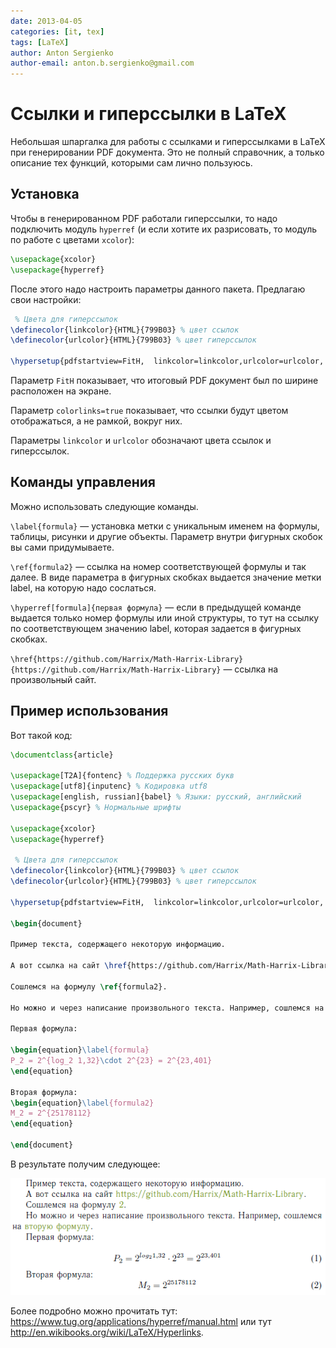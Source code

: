 ```yaml
---
date: 2013-04-05
categories: [it, tex]
tags: [LaTeX]
author: Anton Sergienko
author-email: anton.b.sergienko@gmail.com
---
```


# Ссылки и гиперссылки в LaTeX

Небольшая шпаргалка для работы с ссылками и гиперссылками в LaTeX при генерировании PDF документа. Это не полный справочник, а только описание тех функций, которыми сам лично пользуюсь.

## Установка

Чтобы в генерированном PDF работали гиперссылки, то надо подключить модуль `hyperref` (и если хотите их разрисовать, то модуль по работе с цветами `xcolor`):

```tex
\usepackage{xcolor}
\usepackage{hyperref}
```

После этого надо настроить параметры данного пакета. Предлагаю свои настройки:

```tex
 % Цвета для гиперссылок
\definecolor{linkcolor}{HTML}{799B03} % цвет ссылок
\definecolor{urlcolor}{HTML}{799B03} % цвет гиперссылок

\hypersetup{pdfstartview=FitH,  linkcolor=linkcolor,urlcolor=urlcolor, colorlinks=true}
```

Параметр `FitH` показывает, что итоговый PDF документ был по ширине расположен на экране.

Параметр `colorlinks=true` показывает, что ссылки будут цветом отображаться, а не рамкой, вокруг них.

Параметры `linkcolor` и `urlcolor` обозначают цвета ссылок и гиперссылок.

## Команды управления

Можно использовать следующие команды.

`\label{formula}` — установка метки с уникальным именем на формулы, таблицы, рисунки и другие объекты. Параметр внутри фигурных скобок вы сами придумываете.

`\ref{formula2}` — ссылка на номер соответствующей формулы и так далее. В виде параметра в фигурных скобках выдается значение метки label, на которую надо сослаться.

`\hyperref[formula]{первая формула}` — если в предыдущей команде выдается только номер формулы или иной структуры, то тут на ссылку по соответствующем значению label, которая задается в фигурных скобках.

`\href{https://github.com/Harrix/Math-Harrix-Library}{https://github.com/Harrix/Math-Harrix-Library}` — ссылка на произвольный сайт.

## Пример использования

Вот такой код:

```tex
\documentclass{article}

\usepackage[T2A]{fontenc} % Поддержка русских букв
\usepackage[utf8]{inputenc} % Кодировка utf8
\usepackage[english, russian]{babel} % Языки: русский, английский
\usepackage{pscyr} % Нормальные шрифты

\usepackage{xcolor}
\usepackage{hyperref}

 % Цвета для гиперссылок
\definecolor{linkcolor}{HTML}{799B03} % цвет ссылок
\definecolor{urlcolor}{HTML}{799B03} % цвет гиперссылок

\hypersetup{pdfstartview=FitH,  linkcolor=linkcolor,urlcolor=urlcolor, colorlinks=true}

\begin{document}

Пример текста, содержащего некоторую информацию.

А вот ссылка на сайт \href{https://github.com/Harrix/Math-Harrix-Library}{https://github.com/Harrix/Math-Harrix-Library}.

Сошлемся на формулу \ref{formula2}.

Но можно и через написание произвольного текста. Например, сошлемся на \hyperref[formula2]{вторую формулу}.

Первая формула:

\begin{equation}\label{formula}
P_2 = 2^{log_2 1,32}\cdot 2^{23} = 2^{23,401}
\end{equation}

Вторая формула:
\begin{equation}\label{formula2}
M_2 = 2^{25178112}
\end{equation}

\end{document}
```

В результате получим следующее:

![Результат компилирования формулы](img/ref.png)

Более подробно можно прочитать тут: <https://www.tug.org/applications/hyperref/manual.html> или тут <http://en.wikibooks.org/wiki/LaTeX/Hyperlinks>.

